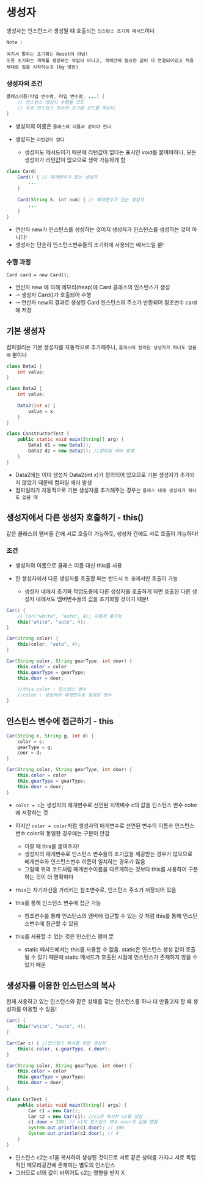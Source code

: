 # 생성자

생성자는 인스턴스가 생성될 떄 호출되는 ```인스턴스 초기화 메서드```이다

``` 
Note :

여기서 말하는 초기화는 Reset이 아님!
또한 초기화는 객체를 생성하는 작업이 아니고, 객체안에 필요한 값이 다 연결되어있고 처음 제대로 일을 시작하는것 (by 영한)
```

### 생성자의 조건

```java
클래스이름(타입 변수명, 타입 변수명, ...) {
    // 인스턴스 생성시 수행될 코드
    // 주로 인스턴스 변수의 초기화 코드를 적는다.
}
```
* 생성자의 이름은 ```클래스의 이름과 같아야 한다```
* 생성자는 ```리턴값이 없다```

  * 생성자도 메서드이기 때문에 리턴값이 없다는 표시인 void를 붙여야하나, 모든 생성자가 리턴값이 없으므로 생략 가능하게 함

```java
class Card{
    Card() { // 매개변수가 없는 생성자
        ...
    }
    
    Card(String k, int num) { // 매개변수가 있는 생성자
        ...
    }
}
```

* 연산자 new가 인스턴스를 생성하는 것이지 생성자가 인스턴스를 생성하는 것이 아니다!
* 생성자는 단순히 인스턴스변수들의 초기화에 사용되는 메서드일 뿐!

### 수행 과정

```
Card card = new Card();
```

* 연산자 new 에 의해 메모리(heap)에 Card 클래스의 인스턴스가 생성
* ⇀ 생성자 Card()가 호출되어 수행
* ⇀ 연산자 new의 결과로 생성된 Card 인스턴스의 주소가 반환되어 참조변수 card에 저장

## 기본 생성자

컴파일러는 기본 생성자를 자동적으로 추가해주나, ```클래스에 정의된 생성자가 하나도 없을 때``` 뿐이다

``` java
class Data1 {
    int value;
}

class Data2 {
    int value;
    
    Data2(int x) {
        value = x;
    }
}

class ConstructorTest {
    public static void main(String[] arg) {
        Data1 d1 = new Data1();
        Data2 d2 = new Data2(); //컴파일 에러 발생
    }
}
```

* Data2에는 이미 생성자 Data2(int x)가 정의되어 있으므로 기본 생성자가 추가되지 않았기 때문에 컴파일 에러 발생
* 컴파일러가 자동적으로 기본 생성자를 추가해주는 경우는 ```클래스 내에 생성자가 하나도 없을 때```

## 생성자에서 다른 생성자 호출하기 - this()

같은 클래스의 멤버들 간에 서로 호출이 가능하듯, 생성자 간에도 서로 호출이 가능하다!

### 조건
* 생성자의 이름으로 클래스 이름 대신 this를 사용
* 한 생성자에서 다른 생성자를 호출할 때는 반드시 ```첫 줄```에서만 호출이 가능

  * 생성자 내에서 초기화 작업도중에 다른 생성자를 호출하게 되면 호출된 다른 생성자 내에서도 멤버변수들의 값을 초기화할 것이기 때문!  

```java
Car() {
    // Car("white", "auto", 4); 이렇게 불가능
    this("white", "auto", 4);
}

Car(String color) {
    this(color, "auto", 4);
}

Car(String color, String gearType, int door) {
    this.color = color
    this.gearType = gearType;
    this.door = door;
    
    //this.color : 인스턴스 변수
    //color : 생성자의 매개변수로 정의된 변수
}
```

## 인스턴스 변수에 접근하기 - this

```java
Car(String c, String g, int d) {
    color = c;
    gearType = g;
    coor = d;
}

Car(String color, String gearType, int door) {
    this.color = color
    this.gearType = gearType;
    this.door = door;
}
```

* ```color = c```는 생성자의 매개변수로 선언된 지역벼수 c의 값을 인스턴스 변수 color에 저장하는 것
* 하지만 ```color = color```처럼 생성자의 매개변수로 선언된 변수의 이름과 인스턴스변수 color와 동일한 경우에는 구분이 안감

  * 이럴 때 this를 붙여주자! 
  * 생성자의 매개변수로 인스턴스 변수들의 초기값을 제공받는 경우가 많으므로 매개변수와 인스턴스변수 이름이 일치하는 경우가 많음
  * 그럴때 위의 코드처럼 매개변수이름을 다르게하는 것보다 this를 사용하여 구분하는 것이 더 명확하다
* ```this```는 자기자신을 가리키는 참조변수로, 인스턴스 주소가 저장되어 있음

* this를 통해 인스턴스 변수에 접근 가능
  
  * 참조변수를 통해 인스턴스의 멤버에 접근할 수 있는 것 처럼 this를 통해 인스턴스변수에 접근할 수 있음
* this를 사용할 수 있는 것은 인스턴스 멤버 뿐

  * static 메서드에서는 this를 사용할 수 없음. static은 인스턴스 생성 없이 호출될 수 있기 때문에 static 메서드가 호출된 시점에 인스턴스가 존재하지 않을 수 있기 때문   

## 생성자를 이용한 인스턴스의 복사

현재 사용하고 있는 인스턴스와 같은 상태를 갖는 인스턴스를 하나 더 만들고자 할 때 생성자를 이용할 수 있음!

```java
Car() {
    this("white", "auto", 4);
}

Car(Car c) { //인스턴스 복사를 위한 생성자
    this(c.color, c.gearType, c.door);
}

Car(String color, String gearType, int door) {
    this.color = color
    this.gearType = gearType;
    this.door = door;
}

class CarTest {
    public static void main(String[] args) {
        Car c1 = new Car();
        Car c2 = new Car(c1); //c1의 복사본 c2를 생성
        c1.door = 100; // c1의 인스턴스 변수 coor의 값을 변환
        System.out.println(c1.door); // 100
        System.out.println(c2.door); // 4
    }
}
```
* 인스턴스 c2는 c1을 복사하여 생성된 것이므로 서로 같은 상태를 가지나 서로 독립적인 메모리공간에 존재하는 별도의 인스턴스
* 그러므로 c1의 값이 바뀌어도 c2는 영향을 받지 X


